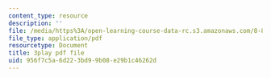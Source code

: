 ```yaml
---
content_type: resource
description: ''
file: /media/https%3A/open-learning-course-data-rc.s3.amazonaws.com/8-851-effective-field-theory-spring-2013/956f7c5a6d223bd99b08e29b1c46262d_kEd-WsV7ESA.pdf
file_type: application/pdf
resourcetype: Document
title: 3play pdf file
uid: 956f7c5a-6d22-3bd9-9b08-e29b1c46262d
---
```

